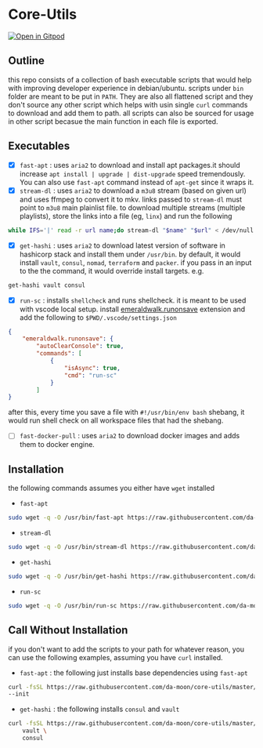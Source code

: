 # Core-Utils

[![Open in Gitpod](https://gitpod.io/button/open-in-gitpod.svg)](https://gitpod.io#https://github.com/da-moon/core-utils)

## Outline

this repo consists of a collection of bash executable scripts that would help with improving developer experience in debian/ubuntu.
scripts under `bin` folder are meant to be put in `PATH`. 
They are also all flattened script and they don't source
any other script which helps with usin single `curl` commands to download and add them to path. 
all scripts can also be sourced for usage in other script becasue the main function in each file is exported.

## Executables

- [x] `fast-apt` : uses `aria2`  to download and install apt packages.it should increase `apt install | upgrade | dist-upgrade` 
speed tremendously. You can also use `fast-apt` command instead of `apt-get` since it wraps it. 
- [x] `stream-dl` : uses `aria2` to download a `m3u8` stream (based on given url) and uses ffmpeg to convert it to mkv.
links passed to `stream-dl` must point to `m3u8` main plainlist file. to download multiple streams (multiple playlists),
store the links into a file (eg, `linx`) and run the following 

```bash
while IFS='|' read -r url name;do stream-dl "$name" "$url" < /dev/null ; done <linx
```

- [x] `get-hashi` : uses `aria2` to download latest version of software in hashicorp stack and install them under `/usr/bin`.
by default, it would install `vault`, `consul`, `nomad`, `terraform` and `packer`. if you pass in an input to the 
the command, it would override install targets. e.g.

```bash
get-hashi vault consul
```

- [x] `run-sc` : installs `shellcheck` and runs shellcheck. it is meant to be used with vscode
local setup. install [emeraldwalk.runonsave](https://marketplace.visualstudio.com/items?itemName=emeraldwalk.RunOnSave)
extension and add the following to `$PWD/.vscode/settings.json`

```json
{
    "emeraldwalk.runonsave": {
        "autoClearConsole": true,
        "commands": [
            {
                "isAsync": true,
                "cmd": "run-sc"
            }
        ]
}
```

after this, every time you save a file with `#!/usr/bin/env bash` shebang, it would run shell check on all
workspace files that had the shebang.

- [ ] `fast-docker-pull` : uses `aria2`  to download docker images and adds them to docker engine.

## Installation

the following commands assumes you either have `wget` installed

- `fast-apt`

```bash
sudo wget -q -O /usr/bin/fast-apt https://raw.githubusercontent.com/da-moon/core-utils/master/bin/fast-apt 
```

- `stream-dl`

```bash
sudo wget -q -O /usr/bin/stream-dl https://raw.githubusercontent.com/da-moon/core-utils/master/bin/stream-dl 
```

- `get-hashi`

```bash
sudo wget -q -O /usr/bin/get-hashi https://raw.githubusercontent.com/da-moon/core-utils/master/bin/stream-dl/get-hashi
```

- `run-sc`

```bash
sudo wget -q -O /usr/bin/run-sc https://raw.githubusercontent.com/da-moon/core-utils/master/bin/stream-dl/run-sc
```

## Call Without Installation

if you don't want to add the scripts to your path for whatever reason, you can use the following examples, assuming you have `curl` installed.

- `fast-apt` : the following just installs base dependencies using `fast-apt`

```bash
curl -fsSL https://raw.githubusercontent.com/da-moon/core-utils/master/bin/fast-apt | sudo bash -s -- \
--init
```

- `get-hashi` : the following installs `consul` and `vault`

```bash
curl -fsSL https://raw.githubusercontent.com/da-moon/core-utils/master/bin/stream-dl/get-hashi | sudo bash -s -- \
    vault \
    consul
```



